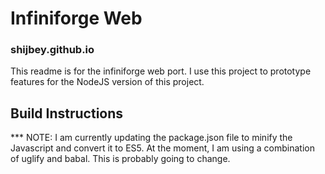 # Infiniforge Web
### shijbey.github.io

This readme is for the infiniforge web port. I use this project to prototype features for the NodeJS version of this project.

## Build Instructions
\*** NOTE: I am  currently updating the package.json file to minify the Javascript and convert it to ES5. At the moment, I am using a combination of uglify and babal. This is probably going to change.

